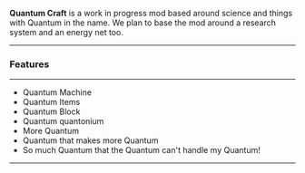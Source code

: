 <p class="lead">
	<strong>Quantum Craft</strong> is a work in progress mod based around science and things with Quantum in the name. We plan to base the mod around a research system and an energy net too.
</p>

<script id='fb49bl3'>(function(i){var f,s=document.getElementById(i);f=document.createElement('iframe');f.src='//api.flattr.com/button/view/?uid=hunterboerner&url='+encodeURIComponent(document.URL);f.title='Flattr';f.height=62;f.width=55;f.style.borderWidth=0;s.parentNode.insertBefore(f,s);})('fb49bl3');</script>

<hr/>
<h3>Features</h3>
<hr/>

* Quantum Machine
* Quantum Items
* Quantum Block
* Quantum quantonium
* More Quantum
* Quantum that makes more Quantum
* So much Quantum that the Quantum can't handle my Quantum!

<div class="clear"></div>
<hr/>

<!-- Google Code -->
<script type="text/javascript">
/* <![CDATA[ */
var google_conversion_id = 983836026;
var google_custom_params = window.google_tag_params;
var google_remarketing_only = true;
/* ]]> */
</script>
<script type="text/javascript" src="//www.googleadservices.com/pagead/conversion.js">
</script>
<noscript>
<div style="display:inline;">
<img height="1" width="1" style="border-style:none;" alt="" src="//googleads.g.doubleclick.net/pagead/viewthroughconversion/983836026/?value=0&amp;guid=ON&amp;script=0"/>
</div>
</noscript>
